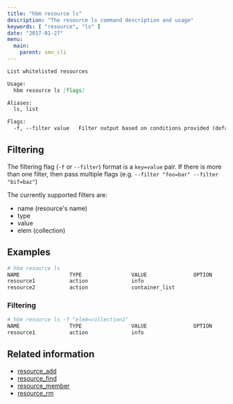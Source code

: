 ```yaml
---
title: "hbm resource ls"
description: "The resource ls command description and usage"
keywords: [ "resource", "ls" ]
date: "2017-01-27"
menu:
  main:
    parent: smn_cli
---
```


```markdown
List whitelisted resources

Usage:
  hbm resource ls [flags]

Aliases:
  ls, list

Flags:
  -f, --filter value   Filter output based on conditions provided (default [])
```

## Filtering

The filtering flag (`-f` or `--filter`) format is a `key=value` pair. If there is more
than one filter, then pass multiple flags (e.g. `--filter "foo=bar" --filter "bif=baz"`)

The currently supported filters are:

* name (resource's name)
* type
* value
* elem (collection)

## Examples

```bash
# hbm resource ls
NAME                TYPE                VALUE               OPTION              COLLECTIONS
resource1           action              info                                    collection1
resource2           action              container_list                          collection2
```

### Filtering

```bash
# hbm resource ls -f "elem=collection1"
NAME                TYPE                VALUE               OPTION              COLLECTIONS
resource1           action              info                                    collection1
```

## Related information

* [resource_add](resource_add.md)
* [resource_find](resource_find.md)
* [resource_member](resource_member.md)
* [resource_rm](resource_rm.md)
